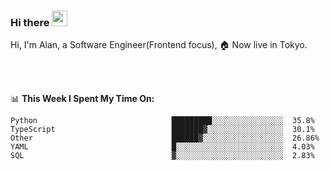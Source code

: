 ### Hi there <img src="https://media.giphy.com/media/hvRJCLFzcasrR4ia7z/giphy.gif" width="25px">

<!-- ![visitors](https://visitor-badge.glitch.me/badge?page_id=dislfyer.dislfyer) -->

Hi, I'm Alan, a Software Engineer(Frontend focus), 🏠 Now live in Tokyo.

<br/>
<br/>

📊 **This Week I Spent My Time On:**


<!--START_SECTION:waka-->

```text
Python                              █████████░░░░░░░░░░░░░░░░  35.8%
TypeScript                          ███████▓░░░░░░░░░░░░░░░░░  30.1%
Other                               ██████▓░░░░░░░░░░░░░░░░░░  26.86%
YAML                                █░░░░░░░░░░░░░░░░░░░░░░░░  4.03%
SQL                                 ▓░░░░░░░░░░░░░░░░░░░░░░░░  2.83%
```

<!--END_SECTION:waka-->

<!--
**About Me:**
 -->
